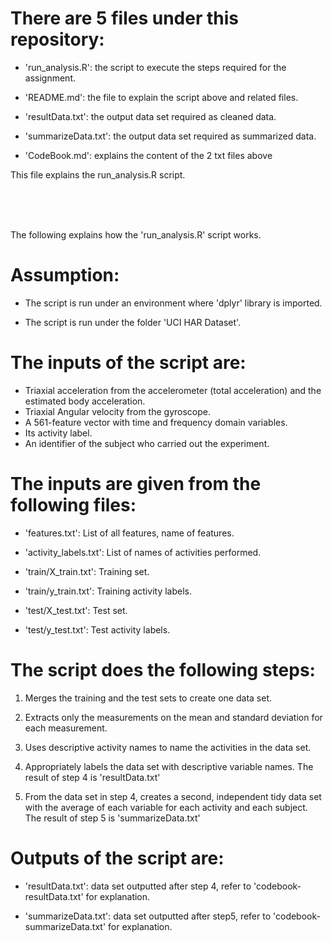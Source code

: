 There are 5 files under this repository:
=========================================

- 'run_analysis.R': the script to execute the steps required for the assignment.

- 'README.md': the file to explain the script above and related files.

- 'resultData.txt': the output data set required as cleaned data.

- 'summarizeData.txt': the output data set required as summarized data.

- 'CodeBook.md': explains the content of the 2 txt files above

This file explains the run_analysis.R script.

<br /><br /><br />

The following explains how the 'run_analysis.R' script works.

Assumption:
=========================================

 - The script is run under an environment where 'dplyr' library is imported.

 - The script is run under the folder 'UCI HAR Dataset'.


The inputs of the script are:
=========================================

- Triaxial acceleration from the accelerometer (total acceleration) and the estimated body acceleration.
- Triaxial Angular velocity from the gyroscope. 
- A 561-feature vector with time and frequency domain variables. 
- Its activity label. 
- An identifier of the subject who carried out the experiment.


The inputs are given from the following files:
=========================================

- 'features.txt': List of all features, name of features.

- 'activity_labels.txt': List of names of activities performed.

- 'train/X_train.txt': Training set.

- 'train/y_train.txt': Training activity labels.

- 'test/X_test.txt': Test set.

- 'test/y_test.txt': Test activity labels.


The script does the following steps:
=========================================

1. Merges the training and the test sets to create one data set.

2. Extracts only the measurements on the mean and standard deviation for each measurement.

3. Uses descriptive activity names to name the activities in the data set.

4. Appropriately labels the data set with descriptive variable names. The result of step 4 is 'resultData.txt'

5. From the data set in step 4, creates a second, independent tidy data set with the average of each variable for each activity and each subject. The result of step 5 is 'summarizeData.txt'


Outputs of the script are:
=========================================

- 'resultData.txt': data set outputted after step 4, refer to 'codebook-resultData.txt' for explanation.

- 'summarizeData.txt': data set outputted after step5, refer to 'codebook-summarizeData.txt' for explanation.
